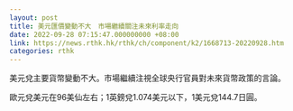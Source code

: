 ```yaml
---
layout: post
title: 美元匯價變動不大　市場繼續關注未來利率走向
date: 2022-09-28 07:15:47.000000000 +08:00
link: https://news.rthk.hk/rthk/ch/component/k2/1668713-20220928.htm
categories: rthk
---
```


美元兌主要貨幣變動不大。市場繼續注視全球央行官員對未來貨幣政策的言論。

歐元兌美元在96美仙左右；1英鎊兌1.074美元以下，1美元兌144.7日圓。
